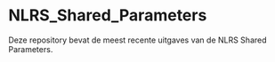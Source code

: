 # NLRS_Shared_Parameters
Deze repository bevat de meest recente uitgaves van de NLRS Shared Parameters.
